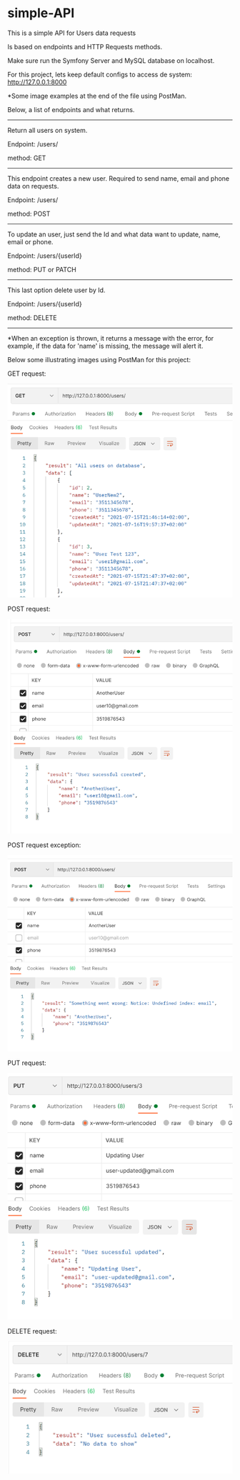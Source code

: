 # simple-API

This is a simple API for Users data requests

Is based on endpoints and HTTP Requests methods.

Make sure run the Symfony Server and MySQL database on localhost. 

For this project, lets keep default configs to access de system: http://127.0.0.1:8000

*Some image examples at the end of the file using PostMan.

Below, a list of endpoints and what returns.

---------------------------------------------------
Return all users on system.

Endpoint: /users/ 

method: GET

---------------------------------------------------
This endpoint creates a new user. Required to send name, email and phone data on requests.

Endpoint: /users/ 

method: POST

---------------------------------------------------
To update an user, just send the Id and what data want to update, name, email or phone.

Endpoint: /users/{userId}

method: PUT or PATCH

---------------------------------------------------
This last option delete user by Id.

Endpoint: /users/{userId}

method: DELETE

---------------------------------------------------

*When an exception is thrown, it returns a message with the error, for example, if the data for 'name' is missing, the message will alert it.

Below some illustrating images using PostMan for this project:


GET request:

![GET](https://github.com/wbhaese/simple-API/blob/master/previews/GET.png)

POST request:

![POST](https://github.com/wbhaese/simple-API/blob/master/previews/POST.png)

POST request exception:

![POST](https://github.com/wbhaese/simple-API/blob/master/previews/POST-Exception.png)

PUT request:

![PUT](https://github.com/wbhaese/simple-API/blob/master/previews/PUT.png)

DELETE request:

![DELETE](https://github.com/wbhaese/simple-API/blob/master/previews/DELETE.png)







